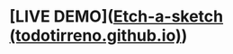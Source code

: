 # **[LIVE DEMO]([Etch-a-sketch (todotirreno.github.io)](https://todotirreno.github.io/etch-a-sketch/))**
